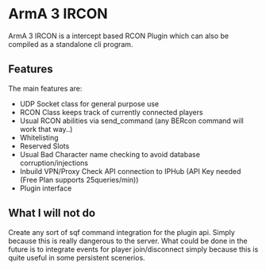 # ArmA 3 IRCON  
ArmA 3 IRCON is a intercept based RCON Plugin which can also be compiled as a standalone cli program.  

## Features
The main features are:  
- UDP Socket class for general purpose use
- RCON Class keeps track of currently connected players
- Usual RCON abilities via send_command (any BERcon command will work that way..)
- Whitelisting
- Reserved Slots
- Usual Bad Character name checking to avoid database corruption/injections
- Inbuild VPN/Proxy Check API connection to IPHub (API Key needed (Free Plan supports 25queries/min))
- Plugin interface

## What I will not do

Create any sort of sqf command integration for the plugin api. Simply because this is really dangerous to the server.
What could be done in the future is to integrate events for player join/disconnect simply because this is quite useful in some persistent scenerios.